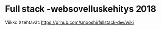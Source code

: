 # Full stack -websovelluskehitys 2018

Viikko 0 tehtävät: https://github.com/smooshi/fullstack-dev/wiki
